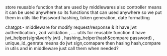 store reusable function that are used by middlewares also controller means it can be used anywhere
so its functions that can used anywhere so we put them in  utils
like Password hashing, token generation, date formatting

chatgpt:-
middleware for modify request/response & it have jwt authentication , zod validation , ....
utils for reusable function  it have  jwt_helper(sign&verify jwt)  ,  hashing_helper(hash&compare password)  ,  unique_id_genrate
means do jwt sign,comapare then hasing hash,compare in utils and in middleware just call them when needed?
